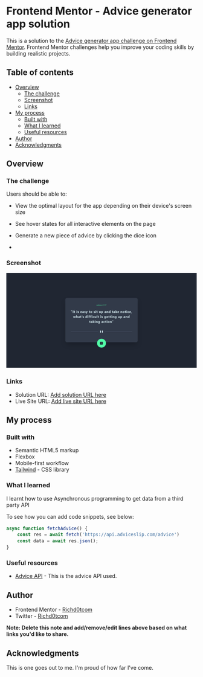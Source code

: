 # Frontend Mentor - Advice generator app solution

This is a solution to the [Advice generator app challenge on Frontend Mentor](https://www.frontendmentor.io/challenges/advice-generator-app-QdUG-13db). Frontend Mentor challenges help you improve your coding skills by building realistic projects.

## Table of contents

- [Overview](#overview)
  - [The challenge](#the-challenge)
  - [Screenshot](#screenshot)
  - [Links](#links)
- [My process](#my-process)
  - [Built with](#built-with)
  - [What I learned](#what-i-learned)
  - [Useful resources](#useful-resources)
- [Author](#author)
- [Acknowledgments](#acknowledgments)


## Overview

### The challenge

Users should be able to:
- View the optimal layout for the app depending on their device's screen size
- See hover states for all interactive elements on the page
- Generate a new piece of advice by clicking the dice icon

- 

### Screenshot

![](./images/screenshot.png)


### Links

- Solution URL: [Add solution URL here](https://your-solution-url.com)
- Live Site URL: [Add live site URL here](https://your-live-site-url.com)

## My process

### Built with

- Semantic HTML5 markup
- Flexbox
- Mobile-first workflow
- [Tailwind](https://tailwindcss.com) - CSS library




### What I learned

I learnt how to use Asynchronous programming to get data from a third party API

To see how you can add code snippets, see below:


```js
async function fetchAdvice() {
    const res = await fetch('https://api.adviceslip.com/advice')
    const data = await res.json();
}

```

### Useful resources

- [Advice API](https://api.adviceslip.com/advice) - This is the advice API used.

## Author

- Frontend Mentor - [Richd0tcom](https://www.frontendmentor.io/Richd0tcom)
- Twitter - [Richd0tcom](https://www.twitter.com/0xRICHd0tCom)

**Note: Delete this note and add/remove/edit lines above based on what links you'd like to share.**

## Acknowledgments

This is one goes out to me. I'm proud of how far I've come.
